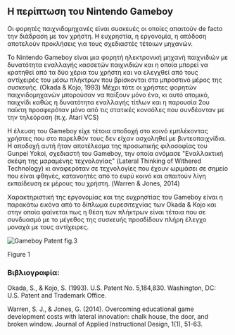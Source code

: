 
## Η περίπτωση του Nintendo Gameboy

Οι φορητές παιχνιδομηχανές είναι συσκευές οι οποίες απαιτούν de facto την διάδραση με τον χρήστη. Η ευχρηστία, η εργονομία, η απόδοση αποτελούν προκλήσεις για τους σχεδιαστές τέτοιων μηχανών.

Το Nintendo Gameboy είναι μια φορητή ηλεκτρονική μηχανή παιχνιδιών με δυνατότητα εναλλαγής κασσετών παιχνιδιών και η οποία μπορεί να κρατηθεί από τα δύο χέρια του χρήστη και να ελεγχθεί από τους αντίχειρές του μέσω πλήκτρων που βρίσκονται στο μπροστινό μέρος της συσκευής. (Okada & Kojo, 1993)
Μέχρι τότε  oι χρήστες φορητών παιχνιδομηχανών μπορούσαν να παίξουν μόνο ένα, κι αυτό ατομικό, παιχνίδι καθώς η δυνατότητα εναλλαγής τίτλων και η παρουσία 2ου παίκτη προσφερόταν μόνο από τις στατικές κονσόλες που συνδέονταν με την τηλεόραση (π.χ. Atari VCS)

Η έλευση του Gameboy είχε τέτοια αποδοχή στο κοινό εμπλέκοντας χρήστες που στο παρελθόν τους δεν είχαν ασχοληθεί με βιντεοπαιχνίδια. Η αποδοχή αυτή ήταν αποτέλεσμα της προσωπικής φιλοσοφίας του Gunpei Yokoi, σχεδιαστή του Gameboy,  την οποία ονόμασε "Εναλλακτική σκέψη της μαραμένης τεχνολογίας" (Lateral Thinking of Withered Technology) κι αναφερόταν σε τεχνολογίες που έχουν ωριμάσει σε σημείο που είναι φθηνές, κατανοητές από το ευρύ κοινό και απαιτούν λίγη εκπαίδευση εκ μέρους του χρήστη. (Warren & Jones, 2014)

Χαρακτηριστική της εργονομίας και της ευχρηστίας του Gameboy είναι η παρακάτω εικόνα από το δίπλωμα ευρεσιτεχνίας των Okada & Kojo και στην οποία φαίνεται πως η θέση των πλήκτρων είναι τέτοια που σε συνδυασμό με το μέγεθος της συσκευής προσδίδουν πλήρη έλεγχο μοναχά με τους αντίχειρες. 

<img src="/images/gameboy-patent.jpg" alt="Gameboy Patent fig.3"> 

Figure 1

### Βιβλιογραφία:

Okada, S., & Kojo, S. (1993). U.S. Patent No. 5,184,830. Washington, DC: U.S. Patent and Trademark Office.

Warren, S. J., & Jones, G. (2014). Overcoming educational game development costs with lateral innovation: chalk house, the door, and broken window. Journal of Applied Instructional Design, 1(1), 51-63.
